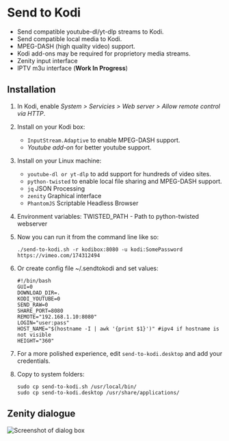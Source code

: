 # Send to Kodi 

* Send compatible youtube-dl/yt-dlp streams to Kodi.
* Send compatible local media to Kodi.
* MPEG-DASH (high quality video) support.
* Kodi add-ons may be required for proprietory media streams.
* Zenity input interface 
* IPTV m3u interface (__Work In Progress__)

## Installation

1. In Kodi, enable *System > Servicies > Web server > Allow remote control via HTTP*.

1. Install on your Kodi box:
   - `InputStream.Adaptive` to enable MPEG-DASH support.
   - *Youtube add-on* for better youtube support.

1. Install on your Linux machine:
   - `youtube-dl or yt-dlp` to add support for hundreds of video sites.   
   - `python-twisted` to enable local file sharing and MPEG-DASH support.
   - `jq`                      JSON Processing
   - `zenity`                  Graphical interface
   - `PhantomJS`               Scriptable Headless Browser
   
1. Environment variables: TWISTED_PATH - Path to python-twisted webserver      

1. Now you can run it from the command line like so:

       ./send-to-kodi.sh -r kodibox:8080 -u kodi:SomePassword https://vimeo.com/174312494


1. Or create config file ~/.sendtokodi and set values:

       #!/bin/bash
       GUI=0
       DOWNLOAD_DIR=.
       KODI_YOUTUBE=0
       SEND_RAW=0
       SHARE_PORT=8080
       REMOTE="192.168.1.10:8080"
       LOGIN="user:pass"
       HOST_NAME="$(hostname -I | awk '{print $1}')" #ipv4 if hostname is not visible
       HEIGHT="360"
   
1. For a more polished experience, edit `send-to-kodi.desktop` and add your credentials.
   
1. Copy to system folders:
   
       sudo cp send-to-kodi.sh /usr/local/bin/
       sudo cp send-to-kodi.desktop /usr/share/applications/

## Zenity dialogue

 ![Screenshot of dialog box](https://user-images.githubusercontent.com/7693838/119225728-d94f1000-bb05-11eb-9ff2-5a32d2974f55.png)

